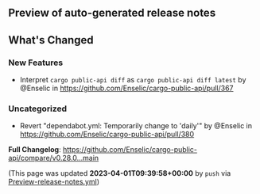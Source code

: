 ## Preview of auto-generated release notes
<!-- Release notes generated using configuration in .github/release.yml at main -->

## What's Changed
### New Features
* Interpret `cargo public-api diff` as `cargo public-api diff latest` by @Enselic in https://github.com/Enselic/cargo-public-api/pull/367
### Uncategorized
* Revert "dependabot.yml: Temporarily change to 'daily'" by @Enselic in https://github.com/Enselic/cargo-public-api/pull/380


**Full Changelog**: https://github.com/Enselic/cargo-public-api/compare/v0.28.0...main


(This page was updated **2023-04-01T09:39:58+00:00** by `push` via [Preview-release-notes.yml](https://github.com/Enselic/cargo-public-api/actions/runs/4582497116))
